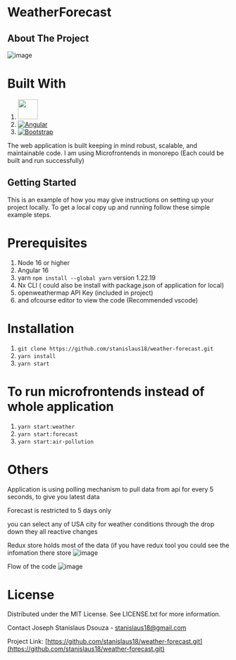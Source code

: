 # WeatherForecast

## About The Project

![image](https://github.com/stanislaus18/weather-forecast/assets/17940960/baf36f48-6f25-46e1-a7b6-eec6d13c2d5d)

# Built With
1. <a alt="Nx logo" href="https://nx.dev" target="_blank" rel="noreferrer"><img src="https://raw.githubusercontent.com/nrwl/nx/master/images/nx-logo.png" width="45"></a>
2. <a href="https://angular.io/" rel="nofollow"><img src="https://camo.githubusercontent.com/29026b68c52288230bf32bc2268e47e5c3b81dba23106fb062fcc0541f8e9529/68747470733a2f2f696d672e736869656c64732e696f2f62616467652f416e67756c61722d4444303033313f7374796c653d666f722d7468652d6261646765266c6f676f3d616e67756c6172266c6f676f436f6c6f723d7768697465" alt="Angular" data-canonical-src="https://img.shields.io/badge/Angular-DD0031?style=for-the-badge&amp;logo=angular&amp;logoColor=white" style="max-width: 100%;"></a>
3. <a href="https://getbootstrap.com" rel="nofollow"><img src="https://camo.githubusercontent.com/b13ed67c809178963ce9d538175b02649800772be1ce0cb02da5879e5614e236/68747470733a2f2f696d672e736869656c64732e696f2f62616467652f426f6f7473747261702d3536334437433f7374796c653d666f722d7468652d6261646765266c6f676f3d626f6f747374726170266c6f676f436f6c6f723d7768697465" alt="Bootstrap" data-canonical-src="https://img.shields.io/badge/Bootstrap-563D7C?style=for-the-badge&amp;logo=bootstrap&amp;logoColor=white" style="max-width: 100%;"></a>


The web application is built keeping in mind robust, scalable, and maintainable code.
I am using Microfrontends in monorepo (Each could be built and run successfully) 

## Getting Started
This is an example of how you may give instructions on setting up your project locally. To get a local copy up and running follow these simple example steps.

# Prerequisites
1. Node 16 or higher
2. Angular 16 
3. yarn `npm install --global yarn` version 1.22.19
4. Nx CLI ( could also be install with package.json of application for local)
5. openweathermap API Key (included in project)  
6. and ofcourse editor to view the code (Recommended vscode) 

# Installation
1. `git clone https://github.com/stanislaus18/weather-forecast.git`
2. `yarn install`
3. `yarn start`

# To run microfrontends instead of whole application
1. `yarn start:weather`
2. `yarn start:forecast`
3. `yarn start:air-pollution`

# Others
  Application is using polling mechanism to pull data from api for every 5 seconds, to give you latest data
  
  Forecast is restricted to 5 days only
  
  you can select any of USA city for weather conditions through the drop down they all reactive changes 
  
  Redux store holds most of the data (if you have redux tool you could see the infomation there store
  ![image](https://github.com/stanislaus18/weather-forecast/assets/17940960/3beaefef-02e4-43b3-859e-3c158da47c46)
  
  Flow of the code
  ![image](https://github.com/stanislaus18/weather-forecast/assets/17940960/c0e42428-8f0b-408b-9eac-28b72e5852fd)



# License
Distributed under the MIT License. See LICENSE.txt for more information.

Contact
Joseph Stanislaus Dsouza - stanislaus18@gmail.com

Project Link: [https://github.com/stanislaus18/weather-forecast.git](https://github.com/stanislaus18/weather-forecast.git)



